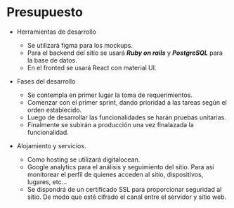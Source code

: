 # Presupuesto

* Herramientas de desarrollo
    * Se utilizará figma para los mockups.
    * Para el backend del sitio se usará **_Ruby on rails_** y **_PostgreSQL_** para la base de datos.
    * En el fronted se usará React con material UI.

* Fases del desarrollo
    * Se contempla en primer lugar la toma de requerimientos.
    * Comenzar con el primer sprint, dando prioridad a las tareas según el orden establecido.
    * Luego de desarrollar las funcionalidades se harán pruebas unitarias.
    * Finalmente se subirán a producción una vez finalazada la funcionalidad.

* Alojamiento y servicios.
    * Como hosting se utilizará digitalocean.
    * Google analytics para el análisis y seguimiento del sitio. Para así monitorear el perfil de quienes acceden al sitio, dispositivos, lugares, etc...
    * Se dispondrá de un certificado SSL para proporcionar seguridad al sitio. De modo que esté cifrado el canal entre el servidor y sitio web.